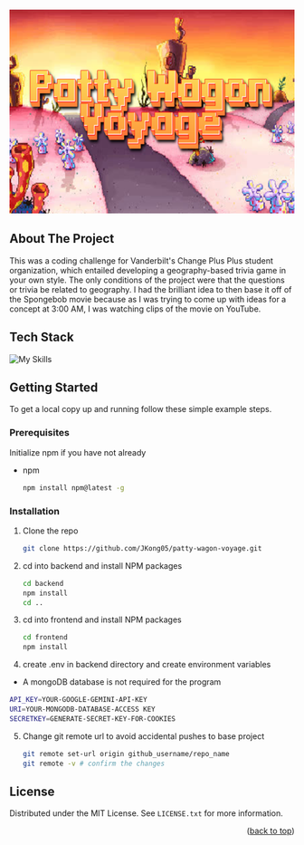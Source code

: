 <a id="readme-top"></a>

<!-- PROJECT LOGO -->
<br />
<div align="center">
  <a href="https://github.com/github_username/repo_name">
    <img src="/frontend/src/assets/pattywagon.png" alt="Logo" width="1080" height="360">
  </a>
</div>

<!-- ABOUT THE PROJECT -->

## About The Project
This was a coding challenge for Vanderbilt's Change Plus Plus student organization, which entailed developing a 
geography-based trivia game in your own style. The only conditions of the project were that the questions or trivia
be related to geography. I had the brilliant idea to then base it off of the Spongebob movie because as I was trying to
come up with ideas for a concept at 3:00 AM, I was watching clips of the movie on YouTube.

## Tech Stack
![My Skills](https://skillicons.dev/icons?i=mongodb,express,react,nodejs)

<!-- GETTING STARTED -->

## Getting Started

To get a local copy up and running follow these simple example steps.

### Prerequisites
Initialize npm if you have not already
- npm
  ```sh
  npm install npm@latest -g
  ```

### Installation

1. Clone the repo
   ```sh
   git clone https://github.com/JKong05/patty-wagon-voyage.git
   ```
2. cd into backend and install NPM packages
   ```sh
   cd backend
   npm install
   cd ..
   ```
3. cd into frontend and install NPM packages
   ```sh
   cd frontend
   npm install
   ```
4. create .env in backend directory and create environment variables
  - A mongoDB database is not required for the program
   ```sh
   API_KEY=YOUR-GOOGLE-GEMINI-API-KEY
   URI=YOUR-MONGODB-DATABASE-ACCESS KEY
   SECRETKEY=GENERATE-SECRET-KEY-FOR-COOKIES
   ```
5. Change git remote url to avoid accidental pushes to base project
   ```sh
   git remote set-url origin github_username/repo_name
   git remote -v # confirm the changes
   ```

<!-- LICENSE -->

## License

Distributed under the MIT License. See `LICENSE.txt` for more information.

<p align="right">(<a href="#readme-top">back to top</a>)</p>
